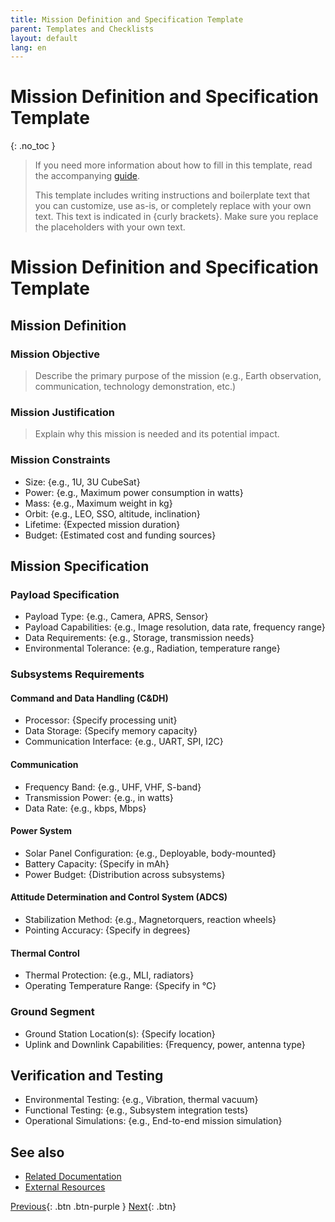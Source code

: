 ```yaml
---
title: Mission Definition and Specification Template
parent: Templates and Checklists 
layout: default
lang: en
---
```


# Mission Definition and Specification Template
{: .no_toc }

> If you need more information about how to fill in this template, read the accompanying [guide]({{site.url}}/how-tos/define-mission-specs).
>
> This template includes writing instructions and boilerplate text that you can customize, use as-is, or completely replace with your own text. This text is indicated in {curly brackets}. Make sure you replace the placeholders with your own text.

# Mission Definition and Specification Template

## Mission Definition

### Mission Objective
> Describe the primary purpose of the mission (e.g., Earth observation, communication, technology demonstration, etc.)

### Mission Justification
> Explain why this mission is needed and its potential impact.

### Mission Constraints
- Size: {e.g., 1U, 3U CubeSat}
- Power: {e.g., Maximum power consumption in watts}
- Mass: {e.g., Maximum weight in kg}
- Orbit: {e.g., LEO, SSO, altitude, inclination}
- Lifetime: {Expected mission duration}
- Budget: {Estimated cost and funding sources}

## Mission Specification

### Payload Specification
- Payload Type: {e.g., Camera, APRS, Sensor}
- Payload Capabilities: {e.g., Image resolution, data rate, frequency range}
- Data Requirements: {e.g., Storage, transmission needs}
- Environmental Tolerance: {e.g., Radiation, temperature range}

### Subsystems Requirements

#### Command and Data Handling (C&DH)
- Processor: {Specify processing unit}
- Data Storage: {Specify memory capacity}
- Communication Interface: {e.g., UART, SPI, I2C}

#### Communication
- Frequency Band: {e.g., UHF, VHF, S-band}
- Transmission Power: {e.g., in watts}
- Data Rate: {e.g., kbps, Mbps}

#### Power System
- Solar Panel Configuration: {e.g., Deployable, body-mounted}
- Battery Capacity: {Specify in mAh}
- Power Budget: {Distribution across subsystems}

#### Attitude Determination and Control System (ADCS)
- Stabilization Method: {e.g., Magnetorquers, reaction wheels}
- Pointing Accuracy: {Specify in degrees}

#### Thermal Control
- Thermal Protection: {e.g., MLI, radiators}
- Operating Temperature Range: {Specify in °C}

### Ground Segment
- Ground Station Location(s): {Specify location}
- Uplink and Downlink Capabilities: {Frequency, power, antenna type}

## Verification and Testing
- Environmental Testing: {e.g., Vibration, thermal vacuum}
- Functional Testing: {e.g., Subsystem integration tests}
- Operational Simulations: {e.g., End-to-end mission simulation}

## See also
- [Related Documentation](#)
- [External Resources](#)


[Previous]({{site.url}}/get-started){: .btn .btn-purple }
[Next]({{site.url}}/get-started/reference.html){: .btn}